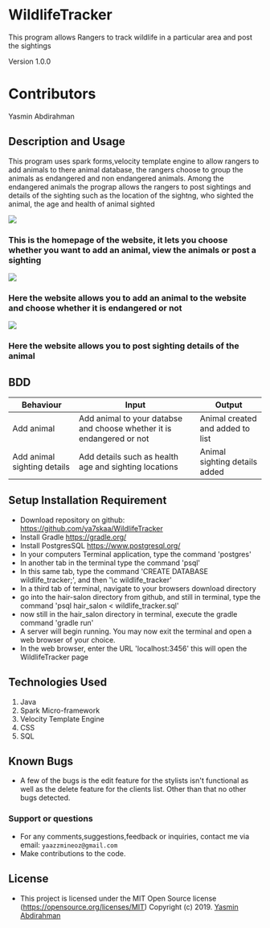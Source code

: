 # WildlifeTracker
This program allows Rangers to track wildlife in a particular area and post the sightings

Version 1.0.0

# Contributors
Yasmin Abdirahman

## Description and Usage
This program uses spark forms,velocity template engine to allow rangers to add animals to there animal database, the rangers
choose to group the animals as endangered and non endangered animals. Among the endangered animals the prograp allows the rangers
to post sightings and details of the sighting such as the location of the sightng, who sighted the animal, the age and health of
animal sighted

![](/images/image1.png)
### This is the homepage of the website, it lets you choose whether you want to add an animal, view the animals or post a sighting
![](/images/image2.png)
### Here the website allows you to add an animal to the website and choose whether it is endangered or not
![](/images/image3.png)
### Here the website allows you to post sighting details of the animal


## BDD
|Behaviour   	|  Input  	|   Output	|
|---	|---	|---	|
|Add animal  	|Add animal to your databse and choose whether it is endangered or not|Animal created and added to list|
|Add animal sighting details	|Add details such as health age and sighting locations|Animal sighting details added|


## Setup Installation Requirement
* Download repository on github: https://github.com/ya7skaa/WildlifeTracker
* Install Gradle https://gradle.org/
* Install PostgresSQL https://www.postgresql.org/
* In your computers Terminal application, type the command 'postgres'
* In another tab in the terminal type the command 'psql'
* In this same tab, type the command 'CREATE DATABASE wildlife_tracker;', and then '\c wildlife_tracker'
* In a third tab of terminal, navigate to your browsers download directory
* go into the hair-salon directory from github, and still in terminal, type the command 'psql hair_salon < wildlife_tracker.sql'
*  now still in the hair_salon directory in terminal, execute the gradle command 'gradle run'
* A server will begin running. You may now exit the terminal and open a web browser of your choice.
* In the web browser, enter the URL 'localhost:3456' this will open the WildlifeTracker page


## Technologies Used
1. Java
2. Spark Micro-framework
3. Velocity Template Engine
4. CSS
5. SQL


## Known Bugs
- A few of the bugs is the edit feature for the stylists isn't functional as well as the delete feature for the clients list.
Other than that no other bugs detected.


### Support or questions
- For any comments,suggestions,feedback or inquiries, contact me via email: `yaazzmineoz@gmail.com`
- Make contributions to the code.

## License
- This project is licensed under the MIT Open Source license (https://opensource.org/licenses/MIT) Copyright (c) 2019. [Yasmin Abdirahman](https://github.com/ya7skaa)
